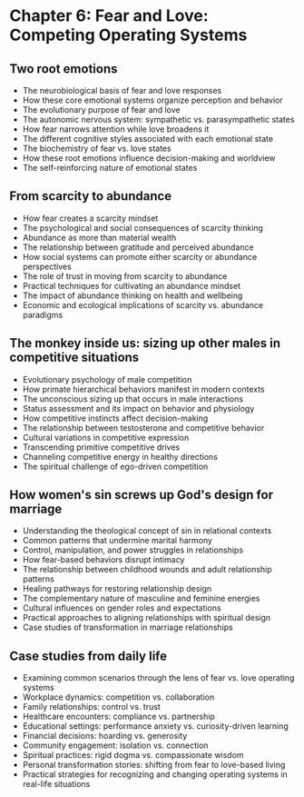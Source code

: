 # Chapter 6: Fear and Love: Competing Operating Systems

## Two root emotions
- The neurobiological basis of fear and love responses
- How these core emotional systems organize perception and behavior
- The evolutionary purpose of fear and love
- The autonomic nervous system: sympathetic vs. parasympathetic states
- How fear narrows attention while love broadens it
- The different cognitive styles associated with each emotional state
- The biochemistry of fear vs. love states
- How these root emotions influence decision-making and worldview
- The self-reinforcing nature of emotional states

## From scarcity to abundance
- How fear creates a scarcity mindset
- The psychological and social consequences of scarcity thinking
- Abundance as more than material wealth
- The relationship between gratitude and perceived abundance
- How social systems can promote either scarcity or abundance perspectives
- The role of trust in moving from scarcity to abundance
- Practical techniques for cultivating an abundance mindset
- The impact of abundance thinking on health and wellbeing
- Economic and ecological implications of scarcity vs. abundance paradigms

## The monkey inside us: sizing up other males in competitive situations
- Evolutionary psychology of male competition
- How primate hierarchical behaviors manifest in modern contexts
- The unconscious sizing up that occurs in male interactions
- Status assessment and its impact on behavior and physiology
- How competitive instincts affect decision-making
- The relationship between testosterone and competitive behavior
- Cultural variations in competitive expression
- Transcending primitive competitive drives
- Channeling competitive energy in healthy directions
- The spiritual challenge of ego-driven competition

## How women's sin screws up God's design for marriage
- Understanding the theological concept of sin in relational contexts
- Common patterns that undermine marital harmony
- Control, manipulation, and power struggles in relationships
- How fear-based behaviors disrupt intimacy
- The relationship between childhood wounds and adult relationship patterns
- Healing pathways for restoring relationship design
- The complementary nature of masculine and feminine energies
- Cultural influences on gender roles and expectations
- Practical approaches to aligning relationships with spiritual design
- Case studies of transformation in marriage relationships

## Case studies from daily life
- Examining common scenarios through the lens of fear vs. love operating systems
- Workplace dynamics: competition vs. collaboration
- Family relationships: control vs. trust
- Healthcare encounters: compliance vs. partnership
- Educational settings: performance anxiety vs. curiosity-driven learning
- Financial decisions: hoarding vs. generosity
- Community engagement: isolation vs. connection
- Spiritual practices: rigid dogma vs. compassionate wisdom
- Personal transformation stories: shifting from fear to love-based living
- Practical strategies for recognizing and changing operating systems in real-life situations
